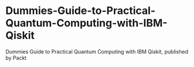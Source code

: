 


# Dummies-Guide-to-Practical-Quantum-Computing-with-IBM-Qiskit
Dummies Guide to Practical Quantum Computing with IBM Qiskit, published by Packt


